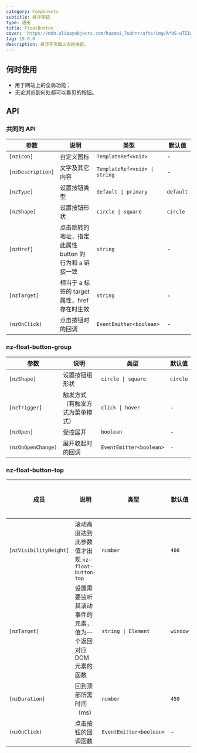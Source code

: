 ```yaml
---
category: Components
subtitle: 悬浮按钮
type: 通用
title: FloatButton
cover: 'https://mdn.alipayobjects.com/huamei_7uahnr/afts/img/A*HS-wTIIwu0kAAAAAAAAAAAAADrJ8AQ/original'
tag: 19.0.0
description: 悬浮于页面上方的按钮。
---
```


## 何时使用

- 用于网站上的全局功能；
- 无论浏览到何处都可以看见的按钮。


## API

### 共同的 API

| 参数              | 说明                                                  | 类型                          | 默认值    |
| ----------------- | ----------------------------------------------------- | ----------------------------- | --------- |
| `[nzIcon]`        | 自定义图标                                            | `TemplateRef<void>`           | -         |
| `[nzDescription]` | 文字及其它内容                                        | `TemplateRef<void> \| string` | -         |
| `[nzType]`        | 设置按钮类型                                          | `default \| primary`          | `default` |
| `[nzShape]`       | 设置按钮形状                                          | `circle \| square`            | `circle`  |
| `[nzHref]`        | 点击跳转的地址，指定此属性 button 的行为和 a 链接一致 | `string`                      | -         |
| `[nzTarget]`      | 相当于 a 标签的 target 属性，href 存在时生效          | `string`                      | -         |
| `(nzOnClick)`     | 点击按钮时的回调                                      | `EventEmitter<boolean>`       | -         |

### nz-float-button-group

| 参数               | 说明                             | 类型                    | 默认值   |
| ------------------ | -------------------------------- | ----------------------- | -------- |
| `[nzShape]`        | 设置按钮组形状                   | `circle \| square`      | `circle` |
| `[nzTrigger]`      | 触发方式（有触发方式为菜单模式） | `click \| hover`        | -        |
| `[nzOpen]`         | 受控展开                         | `boolean`               | -        |
| `(nzOnOpenChange)` | 展开收起时的回调                 | `EventEmitter<boolean>` | -        |

### nz-float-button-top

| 成员                   | 说明                                                          | 类型                    | 默认值   | 全局配置 |
| ---------------------- | ------------------------------------------------------------- | ----------------------- | -------- | -------- |
| `[nzVisibilityHeight]` | 滚动高度达到此参数值才出现 `nz-float-button-top`              | `number`                | `400`    | ✅       |
| `[nzTarget]`           | 设置需要监听其滚动事件的元素，值为一个返回对应 DOM 元素的函数 | `string \| Element`     | `window` |
| `[nzDuration]`         | 回到顶部所需时间（ms）                                        | `number`                | `450`    |
| `(nzOnClick)`          | 点击按钮的回调函数                                            | `EventEmitter<boolean>` | -        |
